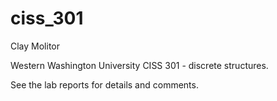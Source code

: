 # ciss_301


Clay Molitor

Western Washington University CISS 301 - discrete structures.

See the lab reports for details and comments.